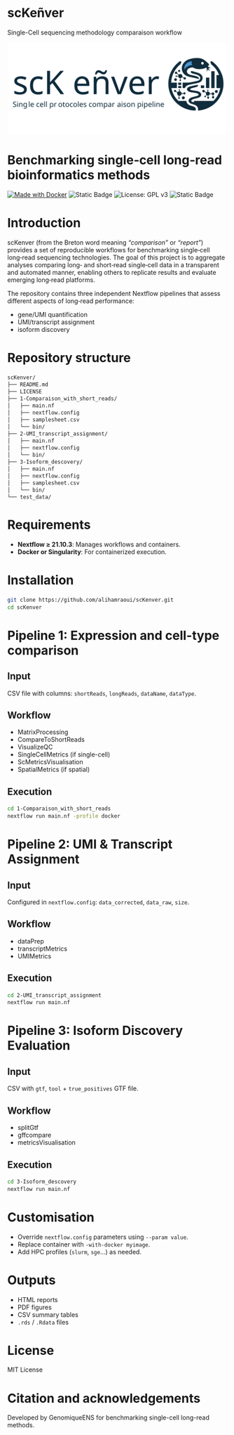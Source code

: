 # scKeñver
Single-Cell sequencing methodology comparaison workflow

![logo](./sckenver_logo.svg)

# Benchmarking single‑cell long‑read bioinformatics methods
[![Made with Docker](https://img.shields.io/badge/Made_with-Docker-blue?logo=docker&logoColor=white)](https://www.docker.com/ "Go to Docker homepage")
![Static Badge](https://img.shields.io/badge/Made%20with-Nextflow-green?style=flat&logoColor=black)
![License: GPL v3](https://img.shields.io/badge/License-GPL%20v3-blue.svg)
![Static Badge](https://img.shields.io/badge/BioRxiv%20DOI-10.1101%2F2025.07.21.665920-green?style=flat&logoColor=black&labelColor=black&color=red)



# Introduction

scKenver (from the Breton word meaning *“comparison”* or *“report”*) provides a set of reproducible workflows for benchmarking single‑cell long‑read sequencing technologies. The goal of this project is to aggregate analyses comparing long‑ and short‑read single‑cell data in a transparent and automated manner, enabling others to replicate results and evaluate emerging long‑read platforms.

The repository contains three independent Nextflow pipelines that assess different aspects of long‑read performance:
- gene/UMI quantification
- UMI/transcript assignment
- isoform discovery

# Repository structure

```
scKenver/
├── README.md
├── LICENSE
├── 1-Comparaison_with_short_reads/
│   ├── main.nf
│   ├── nextflow.config
│   ├── samplesheet.csv
│   └── bin/
├── 2-UMI_transcript_assignment/
│   ├── main.nf
│   ├── nextflow.config
│   └── bin/
├── 3-Isoform_descovery/
│   ├── main.nf
│   ├── nextflow.config
│   ├── samplesheet.csv
│   └── bin/
└── test_data/
```

# Requirements

- **Nextflow ≥ 21.10.3**: Manages workflows and containers.
- **Docker or Singularity**: For containerized execution.

# Installation

```bash
git clone https://github.com/alihamraoui/scKenver.git
cd scKenver
```

# Pipeline 1: Expression and cell-type comparison

## Input
CSV file with columns: `shortReads`, `longReads`, `dataName`, `dataType`.

## Workflow

- MatrixProcessing
- CompareToShortReads
- VisualizeQC
- SingleCellMetrics (if single-cell)
- ScMetricsVisualisation
- SpatialMetrics (if spatial)

## Execution

```bash
cd 1-Comparaison_with_short_reads
nextflow run main.nf -profile docker
```

# Pipeline 2: UMI & Transcript Assignment

## Input

Configured in `nextflow.config`: `data_corrected`, `data_raw`, `size`.

## Workflow

- dataPrep
- transcriptMetrics
- UMIMetrics

## Execution

```bash
cd 2-UMI_transcript_assignment
nextflow run main.nf
```

# Pipeline 3: Isoform Discovery Evaluation

## Input

CSV with `gtf`, `tool` + `true_positives` GTF file.

## Workflow

- splitGtf
- gffcompare
- metricsVisualisation

## Execution

```bash
cd 3-Isoform_descovery
nextflow run main.nf
```

# Customisation

- Override `nextflow.config` parameters using `--param value`.
- Replace container with `-with-docker myimage`.
- Add HPC profiles (`slurm`, `sge`...) as needed.

# Outputs

- HTML reports
- PDF figures
- CSV summary tables
- `.rds` / `.Rdata` files

# License

MIT License

# Citation and acknowledgements

Developed by GenomiqueENS for benchmarking single-cell long-read methods.
